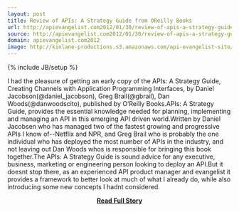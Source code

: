 ```yaml
---
layout: post
title: Review of APIs: A Strategy Guide from OReilly Books
url: http://apievangelist.com2012/01/30/review-of-apis-a-strategy-guide-from-oreilly-books/
source: http://apievangelist.com2012/01/30/review-of-apis-a-strategy-guide-from-oreilly-books/
domain: apievangelist.com2012
image: http://kinlane-productions.s3.amazonaws.com/api-evangelist-site/blog/apis-a-strategy-guide.png
---
```

{% include JB/setup %}<p>I had the pleasure of getting an early copy of the APIs: A Strategy Guide, Creating Channels with Application Programming Interfaces, by Daniel Jacobson(@daniel_jacobson), Greg Brail(@gbrail), Dan Woods(@danwoodscito), published by O’Reilly Books.APIs: A Strategy Guide, provides the essential knowledge needed for planning, implementing and managing an API in this emerging API driven world.Written by Daniel Jacobsen who has managed two of the fastest growing and progressive APIs I know of--Netflix and NPR, and Greg Brail who is probably the one individual who has deployed the most number of APIs in the industry, and not leaving out Dan Woods whos is responsible for bringing this book together.The APIs: A Strategy Guide is sound advice for any executive, business, marketing or engineering person looking to deploy an API.But it doesnt stop there, as an experienced API product manager and evangelist it provides a framework to better look at much of what I already do, while also introducing some new concepts I hadnt considered.</p>
<center><p><a href="http://apievangelist.com2012/01/30/review-of-apis-a-strategy-guide-from-oreilly-books/" style='padding:25px; font-sze:18px; font-weight: bold;'>Read Full Story</a></p></center>
